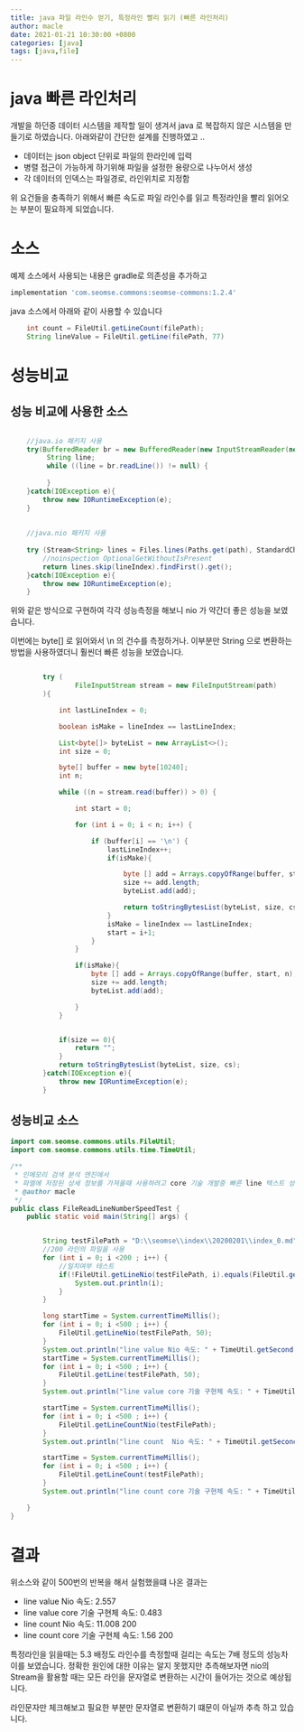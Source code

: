 ```yaml
---
title: java 파일 라인수 얻기, 특정라인 빨리 읽기 (빠른 라인처리)
author: macle
date: 2021-01-21 10:30:00 +0800
categories: [java]
tags: [java,file]
---
```


# java 빠른 라인처리
개발을 하던중 데이터 시스템을 제작할 일이 생겨서 java 로 복잡하지 않은 시스템을 만들기로 하였습니다. 아래와같이 간단한 설계를 진행하였고 ..
 - 데이터는 json object 단위로 파일의 한라인에 입력
 - 병렬 접근이 가능하게 하기위해 파일을 설정한 용량으로 나누어서 생성
 - 각 데이터의 인덱스는 파일경로, 라인위치로 지정함

위 요건들을 충족하기 위해서 빠른 속도로 파일 라인수를 읽고 특정라인을 빨리 읽어오는 부분이 필요하게 되었습니다.

# 소스
예제 소스에서 사용되는 내용은 gradle로 의존성을 추가하고
```gradle
implementation 'com.seomse.commons:seomse-commons:1.2.4'
```

java 소스에서 아래와 같이 사용할 수 있습니다
```java
    int count = FileUtil.getLineCount(filePath);
    String lineValue = FileUtil.getLine(filePath, 77)
```

# 성능비교
## 성능 비교에 사용한 소스

```java

    //java.io 패키지 사용 
	try(BufferedReader br = new BufferedReader(new InputStreamReader(new FileInputStream(file), charSet))){
		 String line;
	     while ((line = br.readLine()) != null) {
	    	  
	     }
	}catch(IOException e){
		throw new IORuntimeException(e);
	}
	
	
	//java.nio 패키지 사용
 
    try (Stream<String> lines = Files.lines(Paths.get(path), StandardCharsets.UTF_8)) {
        //noinspection OptionalGetWithoutIsPresent
        return lines.skip(lineIndex).findFirst().get();
    }catch(IOException e){
        throw new IORuntimeException(e);
    }

```
위와 같은 방식으로 구현하여 각각 성능측정을 해보니 nio 가 약간더 좋은 성능을 보였습니다.

이번에는 byte[] 로 읽어와서 \n 의 건수를 측정하거나. 이부분만 String 으로 변환하는 방법을 사용하였더니
훨씬더 빠른 성능을 보였습니다.

```java

		try (
				FileInputStream stream = new FileInputStream(path)
		){

			int lastLineIndex = 0;

			boolean isMake = lineIndex == lastLineIndex;

			List<byte[]> byteList = new ArrayList<>();
			int size = 0;

			byte[] buffer = new byte[10240];
			int n;

			while ((n = stream.read(buffer)) > 0) {

				int start = 0;

				for (int i = 0; i < n; i++) {

					if (buffer[i] == '\n') {
						lastLineIndex++;
						if(isMake){

							byte [] add = Arrays.copyOfRange(buffer, start, i);
							size += add.length;
							byteList.add(add);

							return toStringBytesList(byteList, size, cs);
						}
						isMake = lineIndex == lastLineIndex;
						start = i+1;
					}
				}

				if(isMake){
					byte [] add = Arrays.copyOfRange(buffer, start, n);
					size += add.length;
					byteList.add(add);

				}
			}


			if(size == 0){
				return "";
			}
			return toStringBytesList(byteList, size, cs);
		}catch(IOException e){
			throw new IORuntimeException(e);
		}

```
## 성능비교 소스
```java
import com.seomse.commons.utils.FileUtil;
import com.seomse.commons.utils.time.TimeUtil;

/**
 * 인메모리 검색 분석 엔진에서 
 * 파엘에 저장된 상세 정보를 가져올때 사용하려고 core 기술 개발중 빠른 line 텍스트 성능 테스트
 * @author macle
 */
public class FileReadLineNumberSpeedTest {
    public static void main(String[] args) {


        String testFilePath = "D:\\seomse\\index\\20200201\\index_0.md";
        //200 라인의 파일을 사용
		for (int i = 0; i <200 ; i++) {
            //일치여부 테스트
			if(!FileUtil.getLineNio(testFilePath, i).equals(FileUtil.getLine(testFilePath, i))){
				System.out.println(i);
			}
		}

        long startTime = System.currentTimeMillis();
		for (int i = 0; i <500 ; i++) {
            FileUtil.getLineNio(testFilePath, 50);
		}
        System.out.println("line value Nio 속도: " + TimeUtil.getSecond(System.currentTimeMillis()-startTime));
        startTime = System.currentTimeMillis();
        for (int i = 0; i <500 ; i++) {
            FileUtil.getLine(testFilePath, 50);
        }
        System.out.println("line value core 기술 구현체 속도: " + TimeUtil.getSecond(System.currentTimeMillis()-startTime));

        startTime = System.currentTimeMillis();
        for (int i = 0; i <500 ; i++) {
            FileUtil.getLineCountNio(testFilePath);
        }
        System.out.println("line count  Nio 속도: " + TimeUtil.getSecond(System.currentTimeMillis()-startTime) + " " + FileUtil.getLineCountNio(testFilePath));

        startTime = System.currentTimeMillis();
        for (int i = 0; i <500 ; i++) {
            FileUtil.getLineCount(testFilePath);
		}
        System.out.println("line count core 기술 구현체 속도: " + TimeUtil.getSecond(System.currentTimeMillis()-startTime) +" " + FileUtil.getLineCount(testFilePath));

    }
}

```
# 결과
위소스와 같이 500번의 반복을 해서 실험했을떄 나온 결과는
- line value Nio 속도: 2.557
- line value core 기술 구현체 속도: 0.483
- line count Nio 속도: 11.008 200
- line count core 기술 구현체 속도: 1.56 200

특정라인을 읽을때는 5.3 배정도 라인수를 측정할때 걸리는 속도는 7배 정도의 성능차이를 보였습니다. 정확한 원인에 대한 이유는 알지 못했지만 추측해보자면 nio의 Stream을 활용할 때는 모든 라인을 문자열로 변환하는 시간이 들어가는 것으로 예상됩니다.

라인문자만 체크해보고 필요한 부분만 문자열로 변환하기 떄문이 아닐까 추측 하고 있습니다.